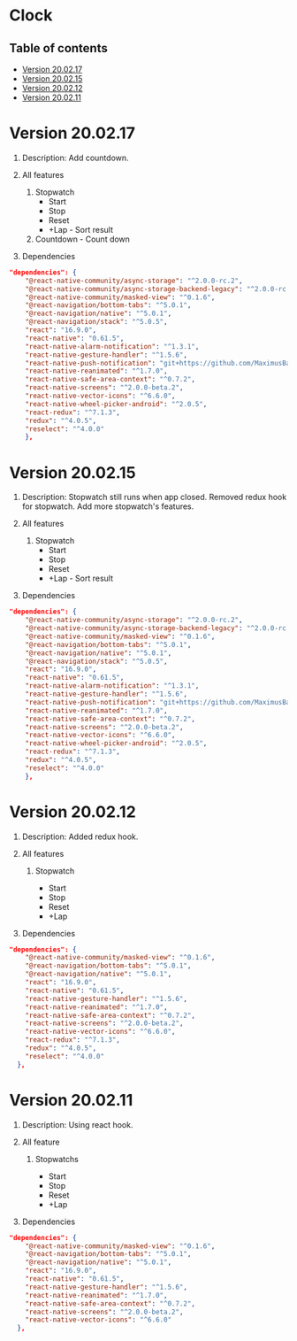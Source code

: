 # Clock

## Table of contents

- [Version 20.02.17](#version-200217)
- [Version 20.02.15](#version-200215)
- [Version 20.02.12](#version-200212)
- [Version 20.02.11](#version-200211)

# Version 20.02.17

1. Description: Add countdown.

1. All features

   1. Stopwatch
      - Start
      - Stop
      - Reset
      - +Lap - Sort result
   2. Countdown - Count down

1. Dependencies

```json
"dependencies": {
    "@react-native-community/async-storage": "^2.0.0-rc.2",
    "@react-native-community/async-storage-backend-legacy": "^2.0.0-rc.0",
    "@react-native-community/masked-view": "^0.1.6",
    "@react-navigation/bottom-tabs": "^5.0.1",
    "@react-navigation/native": "^5.0.1",
    "@react-navigation/stack": "^5.0.5",
    "react": "16.9.0",
    "react-native": "0.61.5",
    "react-native-alarm-notification": "^1.3.1",
    "react-native-gesture-handler": "^1.5.6",
    "react-native-push-notification": "git+https://github.com/MaximusBaton/react-native-push-notification.git",
    "react-native-reanimated": "^1.7.0",
    "react-native-safe-area-context": "^0.7.2",
    "react-native-screens": "^2.0.0-beta.2",
    "react-native-vector-icons": "^6.6.0",
    "react-native-wheel-picker-android": "^2.0.5",
    "react-redux": "^7.1.3",
    "redux": "^4.0.5",
    "reselect": "^4.0.0"
	},
```

# Version 20.02.15

1. Description: Stopwatch still runs when app closed. Removed redux hook for stopwatch. Add more stopwatch's features.

1. All features

   1. Stopwatch
      - Start
      - Stop
      - Reset
      - +Lap - Sort result

1. Dependencies

```json
"dependencies": {
    "@react-native-community/async-storage": "^2.0.0-rc.2",
    "@react-native-community/async-storage-backend-legacy": "^2.0.0-rc.0",
    "@react-native-community/masked-view": "^0.1.6",
    "@react-navigation/bottom-tabs": "^5.0.1",
    "@react-navigation/native": "^5.0.1",
    "@react-navigation/stack": "^5.0.5",
    "react": "16.9.0",
    "react-native": "0.61.5",
    "react-native-alarm-notification": "^1.3.1",
    "react-native-gesture-handler": "^1.5.6",
    "react-native-push-notification": "git+https://github.com/MaximusBaton/react-native-push-notification.git",
    "react-native-reanimated": "^1.7.0",
    "react-native-safe-area-context": "^0.7.2",
    "react-native-screens": "^2.0.0-beta.2",
    "react-native-vector-icons": "^6.6.0",
    "react-native-wheel-picker-android": "^2.0.5",
    "react-redux": "^7.1.3",
    "redux": "^4.0.5",
    "reselect": "^4.0.0"
	},
```

# Version 20.02.12

1. Description: Added redux hook.

1. All features

   1. Stopwatch

      - Start
      - Stop
      - Reset
      - +Lap

1. Dependencies

```json
"dependencies": {
    "@react-native-community/masked-view": "^0.1.6",
    "@react-navigation/bottom-tabs": "^5.0.1",
    "@react-navigation/native": "^5.0.1",
    "react": "16.9.0",
    "react-native": "0.61.5",
    "react-native-gesture-handler": "^1.5.6",
    "react-native-reanimated": "^1.7.0",
    "react-native-safe-area-context": "^0.7.2",
    "react-native-screens": "^2.0.0-beta.2",
    "react-native-vector-icons": "^6.6.0",
    "react-redux": "^7.1.3",
    "redux": "^4.0.5",
    "reselect": "^4.0.0"
  },
```

# Version 20.02.11

1. Description: Using react hook.

1. All feature

   1. Stopwatchs

      - Start
      - Stop
      - Reset
      - +Lap

1. Dependencies

```json
"dependencies": {
    "@react-native-community/masked-view": "^0.1.6",
    "@react-navigation/bottom-tabs": "^5.0.1",
    "@react-navigation/native": "^5.0.1",
    "react": "16.9.0",
    "react-native": "0.61.5",
    "react-native-gesture-handler": "^1.5.6",
    "react-native-reanimated": "^1.7.0",
    "react-native-safe-area-context": "^0.7.2",
    "react-native-screens": "^2.0.0-beta.2",
    "react-native-vector-icons": "^6.6.0"
  },
```
